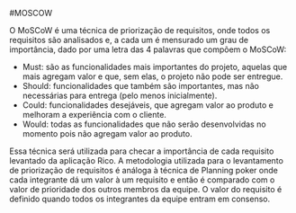#MOSCOW

O MoSCoW é uma técnica de priorização de requisitos, onde todos os requisitos são analisados e, a cada um é mensurado um grau de importância, dado por uma letra das 4 palavras que compõem o MoSCoW:  

* Must: são as funcionalidades mais importantes do projeto, aquelas que mais agregam valor e que, sem elas, o projeto não pode ser entregue.
* Should: funcionalidades que também são importantes, mas não necessárias para entrega (pelo menos inicialmente).
* Could: funcionalidades desejáveis, que agregam valor ao produto e melhoram a experiência com o cliente.
* Would: todas as funcionalidades que não serão desenvolvidas no momento pois não agregam valor ao produto.  

Essa técnica será utilizada para checar a importância de cada requisito levantado da aplicação Rico. A metodologia utilizada para o levantamento de priorização de requisitos é análoga à técnica de Planning poker onde cada integrante dá um valor à um requisito e então é comparado com o valor de prioridade dos outros membros da equipe. O valor do requisito é definido quando todos os integrantes da equipe entram em consenso.

